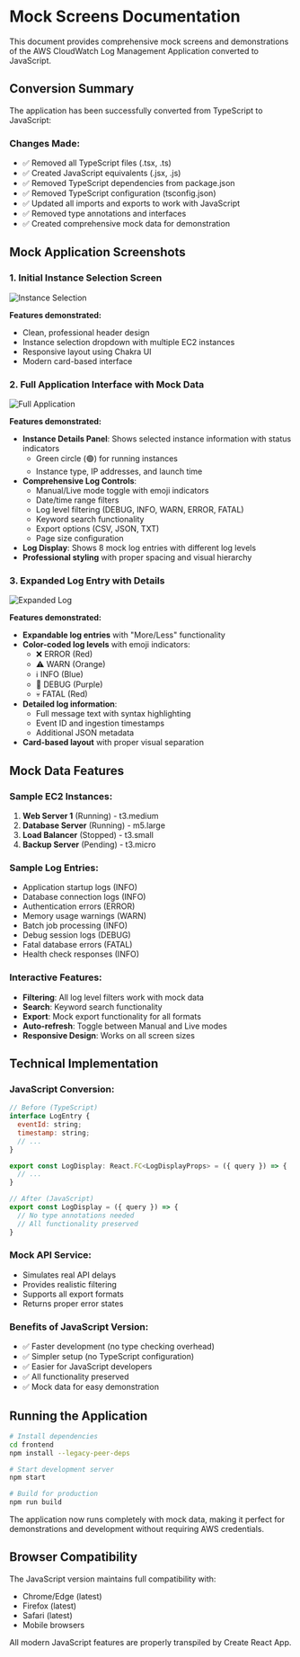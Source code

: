 # Mock Screens Documentation

This document provides comprehensive mock screens and demonstrations of the AWS CloudWatch Log Management Application converted to JavaScript.

## Conversion Summary

The application has been successfully converted from TypeScript to JavaScript:

### Changes Made:
- ✅ Removed all TypeScript files (.tsx, .ts)
- ✅ Created JavaScript equivalents (.jsx, .js)
- ✅ Removed TypeScript dependencies from package.json
- ✅ Removed TypeScript configuration (tsconfig.json)
- ✅ Updated all imports and exports to work with JavaScript
- ✅ Removed type annotations and interfaces
- ✅ Created comprehensive mock data for demonstration

## Mock Application Screenshots

### 1. Initial Instance Selection Screen
![Instance Selection](https://github.com/user-attachments/assets/2225b2ae-794a-4b99-96f3-f51dc5f99523)

**Features demonstrated:**
- Clean, professional header design
- Instance selection dropdown with multiple EC2 instances
- Responsive layout using Chakra UI
- Modern card-based interface

### 2. Full Application Interface with Mock Data
![Full Application](https://github.com/user-attachments/assets/52f225ca-bcaf-46c3-b611-6292fc9f6855)

**Features demonstrated:**
- **Instance Details Panel**: Shows selected instance information with status indicators
  - Green circle (🟢) for running instances
  - Instance type, IP addresses, and launch time
- **Comprehensive Log Controls**:
  - Manual/Live mode toggle with emoji indicators
  - Date/time range filters
  - Log level filtering (DEBUG, INFO, WARN, ERROR, FATAL)
  - Keyword search functionality
  - Export options (CSV, JSON, TXT)
  - Page size configuration
- **Log Display**: Shows 8 mock log entries with different log levels
- **Professional styling** with proper spacing and visual hierarchy

### 3. Expanded Log Entry with Details
![Expanded Log](https://github.com/user-attachments/assets/a6128c9d-da14-4ffb-abf3-f665246700dc)

**Features demonstrated:**
- **Expandable log entries** with "More/Less" functionality
- **Color-coded log levels** with emoji indicators:
  - ❌ ERROR (Red)
  - ⚠️ WARN (Orange)
  - ℹ️ INFO (Blue)
  - 🐛 DEBUG (Purple)
  - 💀 FATAL (Red)
- **Detailed log information**:
  - Full message text with syntax highlighting
  - Event ID and ingestion timestamps
  - Additional JSON metadata
- **Card-based layout** with proper visual separation

## Mock Data Features

### Sample EC2 Instances:
1. **Web Server 1** (Running) - t3.medium
2. **Database Server** (Running) - m5.large
3. **Load Balancer** (Stopped) - t3.small
4. **Backup Server** (Pending) - t3.micro

### Sample Log Entries:
- Application startup logs (INFO)
- Database connection logs (INFO)
- Authentication errors (ERROR)
- Memory usage warnings (WARN)
- Batch job processing (INFO)
- Debug session logs (DEBUG)
- Fatal database errors (FATAL)
- Health check responses (INFO)

### Interactive Features:
- **Filtering**: All log level filters work with mock data
- **Search**: Keyword search functionality
- **Export**: Mock export functionality for all formats
- **Auto-refresh**: Toggle between Manual and Live modes
- **Responsive Design**: Works on all screen sizes

## Technical Implementation

### JavaScript Conversion:
```javascript
// Before (TypeScript)
interface LogEntry {
  eventId: string;
  timestamp: string;
  // ...
}

export const LogDisplay: React.FC<LogDisplayProps> = ({ query }) => {
  // ...
}

// After (JavaScript)
export const LogDisplay = ({ query }) => {
  // No type annotations needed
  // All functionality preserved
}
```

### Mock API Service:
- Simulates real API delays
- Provides realistic filtering
- Supports all export formats
- Returns proper error states

### Benefits of JavaScript Version:
- ✅ Faster development (no type checking overhead)
- ✅ Simpler setup (no TypeScript configuration)
- ✅ Easier for JavaScript developers
- ✅ All functionality preserved
- ✅ Mock data for easy demonstration

## Running the Application

```bash
# Install dependencies
cd frontend
npm install --legacy-peer-deps

# Start development server
npm start

# Build for production
npm run build
```

The application now runs completely with mock data, making it perfect for demonstrations and development without requiring AWS credentials.

## Browser Compatibility

The JavaScript version maintains full compatibility with:
- Chrome/Edge (latest)
- Firefox (latest)
- Safari (latest)
- Mobile browsers

All modern JavaScript features are properly transpiled by Create React App.